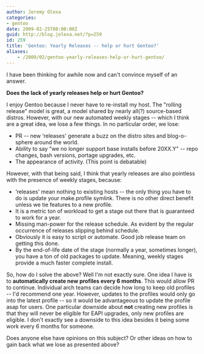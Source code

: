 ```yaml
---
author: Jeremy Olexa
categories:
- gentoo
date: 2009-02-25T00:00:00Z
guid: http://blog.jolexa.net/?p=259
id: 259
title: 'Gentoo: Yearly Releases -- help or hurt Gentoo?'
aliases:
    - /2009/02/gentoo-yearly-releases-help-or-hurt-gentoo/
---
```


I have been thinking for awhile now and can't convince myself of an answer.

**Does the lack of yearly releases help or hurt Gentoo?**

I enjoy Gentoo because I never have to re-install my host. The "rolling release" model is great, a model shared by nearly all(?) source-based distros. However, with our new automated weekly stages -- which I think are a great idea, we lose a few things. In no particular order, we lose:

  * PR -- new &#8216;releases' generate a buzz on the distro sites and blog-o-sphere around the world.
  * Ability to say "we no longer support base installs before 20XX.Y" -- repo changes, bash versions, portage upgrades, etc.
  * The appearance of activity. (This point is debatable)

However, with that being said, I think that yearly releases are also pointless with the presence of weekly stages, because:

  * &#8216;releases' mean nothing to existing hosts -- the only thing you have to do is update your make.profile symlink. There is no other direct benefit unless we tie features to a new profile.
  * It is a metric ton of workload to get a stage out there that is guaranteed to work for a year.
  * Missing man-power for the release schedule. As evident by the regular occurrence of releases slipping behind schedule.
  * Obviously it is easy to script or automate. Good job release team on getting this done.
  * By the end-of-life date of the stage (normally a year, sometimes longer), you have a ton of old packages to update. Meaning, weekly stages provide a much faster complete install.

So, how do I solve the above? Well I'm not exactly sure. One idea I have is to **automatically create new profiles every 6 months**. This would allow PR to continue. Individual arch teams can decide how long to keep old profiles -- I'd recommend one year. However, updates to the profiles would only go into the latest profile -- so it would be advantageous to update the profile asap for users. One particular downside about **not** creating new profiles is that they will never be eligible for EAPI upgrades, only new profiles are eligible. I don't exactly see a downside to this idea besides it being some work every 6 months for someone.

Does anyone else have opinions on this subject? Or other ideas on how to gain back what we lose as presented above?